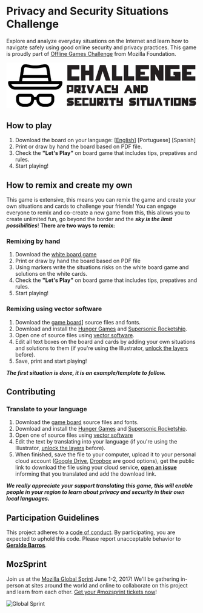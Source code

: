 # Privacy and Security Situations Challenge
Explore and analyze everyday situations on the Internet and learn how to navigate safely using good online security and privacy practices. This game is proudly part of [Offline Games Challenge](https://github.com/MozillaFoundation/mpa-offline-games-challenge) from Mozilla Foundation.

![Logo - Privacy and Security Situations Challenge](game-board/assets/logo_privacy-security-challenge-situations.png)


## How to play
1. Download the board on your language: [[English](https://github.com/barrosgeraldo/mozsprint-privacy-security-situations/raw/master/game-board/Privacy%20and%20Security%20Situations%20Challenge%20-%20Board.pdf)] [Portuguese] [Spanish]
2. Print or draw by hand the board based on PDF file.
3. Check the **"Let's Play"** on board game that includes tips, prepatives and rules.
4. Start playing!

## How to remix and create my own
This game is extensive, this means you can remix the game and create your own situations and cards to challenge your friends! You can engage everyone to remix and co-create a new game from this, this allows you to create unlimited fun, go beyond the border and the ***sky is the limit possibilities***! **There are two ways to remix:**

### Remixing by hand
1. Download the [white board game](https://github.com/barrosgeraldo/mozsprint-privacy-security-situations/raw/master/game-remix-own/Privacy%20and%20Security%20Situations%20Challenge%20-%20Remix%20Your%20Own.pdf)
2. Print or draw by hand the board based on PDF file
3. Using markers write the situations risks on the white board game and solutions on the white cards.
4. Check the **"Let's Play"** on board game that includes tips, prepatives and rules.
5. Start playing!


### Remixing using vector software
1. Download the [game board](https://github.com/barrosgeraldo/mozsprint-privacy-security-situations/tree/master/game-board)] source files and fonts.
2. Download and install the [Hunger Games](http://www.dafont.com/pt/hunger-games.font) and [Supersonic Rocketship](http://www.dafont.com/supersonic-rocketship.font).
3. Open one of source files using [vector software](http://www.creativebloq.com/illustrator/alternative-to-illustrator-1131664).
4. Edit all text boxes on the board and cards by adding your own situations and solutions to them (if you're using the Illustrator, [unlock the layers](https://helpx.adobe.com/illustrator/using/locking-hiding-deleting-objects.html) before).
5. Save, print and start playing!

***The first situation is done, it is an example/template to follow.***

## Contributing

### Translate to your language
1. Download the [game board](https://github.com/barrosgeraldo/mozsprint-privacy-security-situations/tree/master/game-board) source files and fonts.
2. Download and install the [Hunger Games](http://www.dafont.com/pt/hunger-games.font) and [Supersonic Rocketship](http://www.dafont.com/supersonic-rocketship.font).
3. Open one of source files using [vector software](http://www.creativebloq.com/illustrator/alternative-to-illustrator-1131664)
4. Edit the text by translating into your language (if you're using the Illustrator, [unlock the layers](https://helpx.adobe.com/illustrator/using/locking-hiding-deleting-objects.html) before).
5. When finished, save the file to your computer, upload it to your personal cloud account ([Google Drive](https://drive.google.com), [Dropbox](https://dropbox.com) are good options), get the public link to download the file using your cloud service, **[open an issue](https://github.com/barrosgeraldo/mozsprint-privacy-security-situations/issues/new)** informing that you translated and add the download link.

***We really appreciate your support translating this game, this will enable people in your region to learn about privacy and security in their own local languages.***

## Participation Guidelines

This project adheres to a [code of conduct](CODE_OF_CONDUCT.md). By participating, you are expected to uphold this code. Please report unacceptable behavior to **[Geraldo Barros](http://telegram.me/geraldobarros)**.

## MozSprint

Join us at the [Mozilla Global Sprint](http://mozilla.github.io/global-sprint/) June 1-2, 2017! We'll be gathering in-person at sites around the world and online to collaborate on this project and learn from each other. [Get your #mozsprint tickets now](http://mozilla.github.io/global-sprint/)!

![Global Sprint](https://cloud.githubusercontent.com/assets/617994/24632585/b2b07dcc-1892-11e7-91cf-f9e473187cf7.png)
